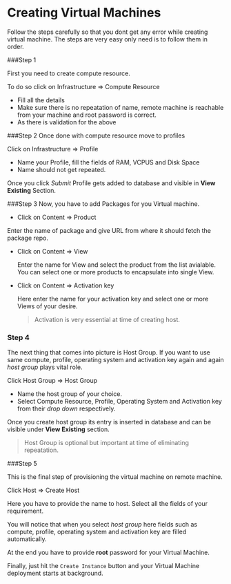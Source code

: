 # Creating Virtual Machines
Follow the steps carefully so that you dont get any error while creating virtual machine. The steps are very easy only need is to follow them in order.

###Step 1

First you need to create compute resource.

To do so click on Infrastructure => Compute Resource

 * Fill all the details
 * Make sure there is no repeatation of name, remote machine is reachable from your machine and root password is correct.
 * As there is validation for the above

###Step 2
Once done with compute resource move to profiles

Click on Infrastructure => Profile

* Name your Profile, fill the fields of RAM, VCPUS and Disk Space
* Name should not get repeated.

Once you click *Submit* Profile gets added to database and visible in **View Existing** Section.

###Step 3
Now, you have to add Packages for you Virtual machine.

* Click on Content => Product

 Enter the name of package and give URL from where it should fetch the package repo.

* Click on Content => View

    Enter the name for View and select the product from the list avialable. You can select one or more products to encapsulate into single View.

* Click on Content => Activation key

    Here enter the name for your activation key and select one or more Views of your desire.

    >Activation is very essential at time of creating host.

### Step 4

The next thing that comes into picture is Host Group.
If you want to use same compute, profile, operating system and activation key again and again *host group* plays vital role.

Click Host Group => Host Group

* Name the host group of your choice.
* Select Compute Resource, Profile, Operating System and Activation key from their *drop down* respectively.

Once you create host group its entry is inserted in database
and can be visible under **View Existing** section.

>Host Group is optional but important at time of eliminating repeatation.

###Step 5

This is the final step of provisioning the virtual machine on remote machine.

Click Host => Create Host

Here you have to provide the name to host.
Select all the fields of your requirement.

You will notice that when you select *host group* here fields such as compute, profile, operating system and activation key are filled automatically.

At the end you have to provide **root** password for your Virtual Machine.

Finally, just hit the `Create Instance` button and your Virtual Machine deployment starts at background.








